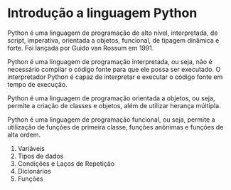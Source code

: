 # Introdução a linguagem Python

Python é uma linguagem de programação de alto nível, interpretada, de script, imperativa, orientada a objetos, funcional, de tipagem dinâmica e forte. Foi lançada por Guido van Rossum em 1991.

Python é uma linguagem de programação interpretada, ou seja, não é necessário compilar o código fonte para que ele possa ser executado. O interpretador Python é capaz de interpretar e executar o código fonte em tempo de execução.

Python é uma linguagem de programação orientada a objetos, ou seja, permite a criação de classes e objetos, além de utilizar herança múltipla.

Python é uma linguagem de programação funcional, ou seja, permite a utilização de funções de primeira classe, funções anônimas e funções de alta ordem.

1. Variáveis 
2. Tipos de dados
3. Condições e Laços de Repetição
4. Dicionários
5. Funções